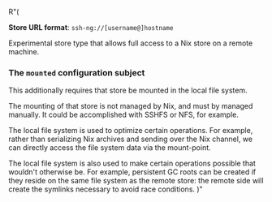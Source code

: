 R"(

**Store URL format**: `ssh-ng://[username@]hostname`

Experimental store type that allows full access to a Nix store on a
remote machine.

### The `mounted` configuration subject

This additionally requires that store be mounted in the local file system.

The mounting of that store is not managed by Nix, and must by managed manually.
It could be accomplished with SSHFS or NFS, for example.

The local file system is used to optimize certain operations.
For example, rather than serializing Nix archives and sending over the Nix channel,
we can directly access the file system data via the mount-point.

The local file system is also used to make certain operations possible that wouldn't otherwise be.
For example, persistent GC roots can be created if they reside on the same file system as the remote store:
the remote side will create the symlinks necessary to avoid race conditions.
)"
